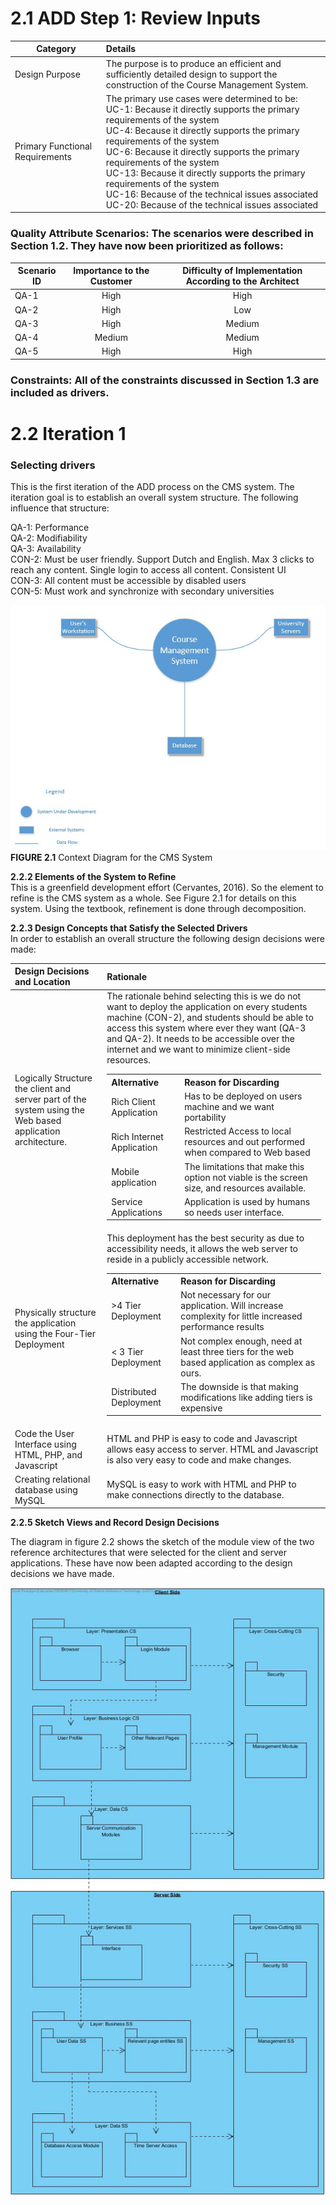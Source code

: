 # 2.1 ADD Step 1: Review Inputs

| Category        | Details           |
| ------------- |:-------------|
| Design Purpose      | The purpose is to produce an efficient and sufficiently detailed design to support the construction of the Course Management System. |
| Primary Functional Requirements     | The primary use cases were determined to be: <br> UC-1: Because it directly supports the primary requirements of the system <br> UC-4: Because it directly supports the primary requirements of the system <br> UC-6: Because it directly supports the primary requirements of the system <br> UC-13: Because it directly supports the primary requirements of the system <br> UC-16: Because of the technical issues associated <br> UC-20: Because of the technical issues associated    |

### Quality Attribute Scenarios: The scenarios were described in Section 1.2. They have now been prioritized as follows:

| Scenario ID        | Importance to the Customer           | Difficulty of Implementation According to the Architect  |
| ------------- |:-------------:| :-----:|
| QA-1      | High | High |
| QA-2      | High      |   Low |
| QA-3 | High      |    Medium |
| QA-4 | Medium    | Medium |
| QA-5 | High | High|

### Constraints: All of the constraints discussed in Section 1.3 are included as drivers.

# 2.2 Iteration 1

### Selecting drivers
This is the first iteration of the ADD process on the CMS system. The iteration goal is to establish an overall system structure. The following influence that structure:

QA-1: Performance <br>
QA-2: Modifiability <br>
QA-3: Availability <br>
CON-2: Must be user friendly. Support Dutch and English. Max 3 clicks to reach any content. Single login to access all content. Consistent UI<br>
CON-3: All content must be accessible by disabled users <br>
CON-5: Must work and synchronize with secondary universities <br>

![Context Diagram](ContextDiagram.jpg)
**FIGURE 2.1** Context Diagram for the CMS System

**2.2.2 Elements of the System to Refine** <br>
This is a greenfield development effort (Cervantes, 2016). So the element to refine is the CMS system as a whole. See Figure 2.1 for details on this system. Using the textbook, refinement is done through decomposition.

**2.2.3 Design Concepts that Satisfy the Selected Drivers** <br>
In order to establish an overall structure the following design decisions were made:


| Design Decisions and Location | Rationale |
| :---------- | :---------- |
| Logically Structure the client and server part of the system using the Web based application architecture. | The rationale behind selecting this is we do not want to deploy the application on every students machine (CON-2), and students should be able to access this system where ever they want (QA-3 and QA-2). It needs to be accessible over the internet and we want to minimize client-side resources. <table><tr> <th>Alternative</th> <th>Reason for Discarding</th> </tr> <tr> <td>Rich Client Application</td> <td>Has to be deployed on users machine and we want portability</td> </tr> <td>Rich Internet Application</td> <td>Restricted Access to local resources and out performed when compared to Web based </td> <tr> </tr> <tr> <td>Mobile application</td> <td> The limitations that make this option not viable is the screen size, and resources available. </td> </tr> <tr> <td>Service Applications</td> <td>Application is used by humans so needs user interface.</td> </tr></table> |
| Physically structure the application using the Four-Tier Deployment | This deployment has the best security as due to accessibility needs, it allows the web server to reside in a publicly accessible network. <table><tr> <th>Alternative</th> <th>Reason for Discarding</th> </tr> <tr> <td>>4 Tier Deployment</td> <td>Not necessary for our application. Will increase complexity for little increased performance results</td> </tr> <td>< 3 Tier Deployment</td> <td>Not complex enough, need at least three tiers for the web based application as complex as ours. </td> <tr> </tr> <tr> <td>Distributed Deployment</td> <td>  The downside is that making modifications like adding tiers is expensive </td> </tr></table> |
| Code the User Interface using HTML, PHP, and Javascript | HTML and PHP is easy to code and Javascript allows easy access to server. HTML and Javascript is also very easy to code and make changes. |
| Creating relational database using MySQL | MySQL is easy to work with HTML and PHP to make connections directly to the database. |

**2.2.5 Sketch Views and Record Design Decisions** <br>

The diagram in figure 2.2 shows the sketch of the module view of the two reference architectures that were selected for the client and server applications. These have now been adapted according to the design decisions we have made. <br>

![Views Diagram](ViewsDiagram.jpg)

